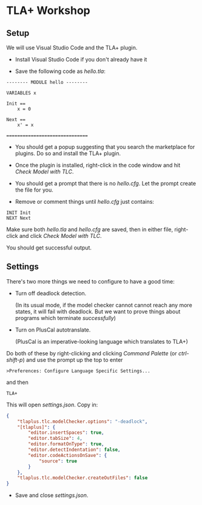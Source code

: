 # TLA+ Workshop

## Setup

We will use Visual Studio Code and the TLA+ plugin.

* Install Visual Studio Code if you don't already have it

* Save the following code as _hello.tla_:

```tla
-------- MODULE hello --------

VARIABLES x

Init ==
    x = 0

Next ==
    x' = x

==============================
```

* You should get a popup suggesting that you search the marketplace for plugins.  Do so and install the TLA+ plugin.

* Once the plugin is installed, right-click in the code window and hit _Check Model with TLC_.

* You should get a prompt that there is no _hello.cfg_.  Let the prompt create the file for you.

* Remove or comment things until _hello.cfg_ just contains:
```tla
INIT Init
NEXT Next
```
Make sure both _hello.tla_ and _hello.cfg_ are saved, then in either file, right-click and click _Check Model with TLC_.

You should get successful output.

## Settings

There's two more things we need to configure to have a good time:
- Turn off deadlock detection.<aside>(In its usual mode, if the model checker cannot cannot reach any more states, it will fail with deadlock.  But we want to prove things about programs which terminate _successfully_)</aside>

- Turn on PlusCal autotranslate.<aside>(PlusCal is an imperative-looking language which translates to TLA+)</aside>

Do both of these by right-clicking and clicking _Command Palette_ (or _ctrl-shift-p_) and use the prompt up the top to enter
```
>Preferences: Configure Language Specific Settings...
```
and then
```
TLA+
```

This will open _settings.json_.  Copy in:
```json
{
    "tlaplus.tlc.modelChecker.options": "-deadlock",
    "[tlaplus]": {
        "editor.insertSpaces": true,
        "editor.tabSize": 4,
        "editor.formatOnType": true,
        "editor.detectIndentation": false,
        "editor.codeActionsOnSave": {
            "source": true
        }
    },
    "tlaplus.tlc.modelChecker.createOutFiles": false
}
```
* Save and close _settings.json_.
